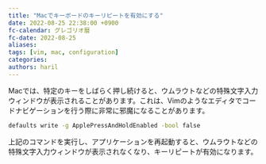 ```yaml
---
title: "Macでキーボードのキーリピートを有効にする"
date: 2022-08-25 22:38:00 +0900
fc-calendar: グレゴリオ暦
fc-date: 2022-08-25
aliases:
tags: [vim, mac, configuration]
categories:
authors: haril
---
```


Macでは、特定のキーをしばらく押し続けると、ウムラウトなどの特殊文字入力ウィンドウが表示されることがあります。これは、Vimのようなエディタでコードナビゲーションを行う際に非常に邪魔になることがあります。

```bash
defaults write -g ApplePressAndHoldEnabled -bool false
```

上記のコマンドを実行し、アプリケーションを再起動すると、ウムラウトなどの特殊文字入力ウィンドウが表示されなくなり、キーリピートが有効になります。
